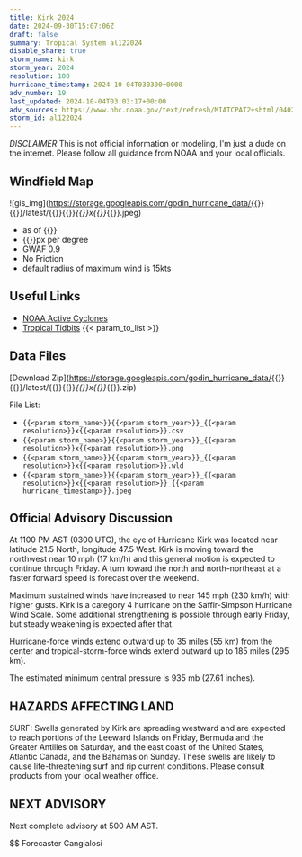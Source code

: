 ```yaml
---
title: Kirk 2024
date: 2024-09-30T15:07:06Z
draft: false
summary: Tropical System al122024
disable_share: true
storm_name: kirk
storm_year: 2024
resolution: 100
hurricane_timestamp: 2024-10-04T030300+0000
adv_number: 19
last_updated: 2024-10-04T03:03:17+00:00
adv_sources: https://www.nhc.noaa.gov/text/refresh/MIATCPAT2+shtml/040231.shtml;https://www.nhc.noaa.gov/refresh/graphics_at2+shtml/023848.shtml?cone
storm_id: al122024
---
```

*DISCLAIMER* This is not official information or modeling, I'm just a dude on the internet.  Please follow all guidance from NOAA and your local officials.

## Windfield Map
![gis_img](https://storage.googleapis.com/godin_hurricane_data/{{<param storm_name>}}{{<param storm_year>}}/latest/{{<param storm_name>}}{{<param storm_year>}}_{{<param resolution>}}x{{<param resolution>}}_{{<param hurricane_timestamp>}}.jpeg)

- as of {{<param last_updated>}}
- {{<param resolution>}}px per degree
- GWAF 0.9
- No Friction
- default radius of maximum wind is 15kts

## Useful Links
- [NOAA Active Cyclones](https://www.nhc.noaa.gov/)
- [Tropical Tidbits](https://www.tropicaltidbits.com/storminfo/)
{{< param_to_list >}}

## Data Files
[Download Zip](https://storage.googleapis.com/godin_hurricane_data/{{<param storm_name>}}{{<param storm_year>}}/latest/{{<param storm_name>}}{{<param storm_year>}}_{{<param resolution>}}x{{<param resolution>}}_{{<param hurricane_timestamp>}}.zip)

File List:
- `{{<param storm_name>}}{{<param storm_year>}}_{{<param resolution>}}x{{<param resolution>}}.csv`
- `{{<param storm_name>}}{{<param storm_year>}}_{{<param resolution>}}x{{<param resolution>}}.png`
- `{{<param storm_name>}}{{<param storm_year>}}_{{<param resolution>}}x{{<param resolution>}}.wld`
- `{{<param storm_name>}}{{<param storm_year>}}_{{<param resolution>}}x{{<param resolution>}}_{{<param hurricane_timestamp>}}.jpeg`


## Official Advisory Discussion
At 1100 PM AST (0300 UTC), the eye of Hurricane Kirk was located
near latitude 21.5 North, longitude 47.5 West. Kirk is moving toward
the northwest near 10 mph (17 km/h) and this general motion is
expected to continue through Friday. A turn toward the north and
north-northeast at a faster forward speed is forecast over the
weekend.
 
Maximum sustained winds have increased to near 145 mph (230 km/h)
with higher gusts.  Kirk is a category 4 hurricane on the
Saffir-Simpson Hurricane Wind Scale.  Some additional strengthening
is possible through early Friday, but steady weakening is expected
after that.

Hurricane-force winds extend outward up to 35 miles (55 km) from the
center and tropical-storm-force winds extend outward up to 185 miles
(295 km).
 
The estimated minimum central pressure is 935 mb (27.61 inches).
 
 
HAZARDS AFFECTING LAND
----------------------
SURF:  Swells generated by Kirk are spreading westward and are
expected to reach portions of the Leeward Islands on Friday,
Bermuda and the Greater Antilles on Saturday, and the east
coast of the United States, Atlantic Canada, and the Bahamas on
Sunday.  These swells are likely to cause life-threatening surf and
rip current conditions. Please consult products from your local
weather office.
 
 
NEXT ADVISORY
-------------
Next complete advisory at 500 AM AST.
 
$$
Forecaster Cangialosi